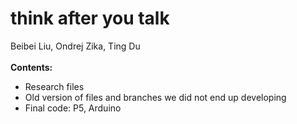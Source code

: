 # think after you talk
Beibei Liu, Ondrej Zika, Ting Du
<br>
<br>
<b>Contents:</b>
<ul>
    <li>Research files</li>
    <li>Old version of files and branches we did not end up developing</li>
    <li>Final code: P5, Arduino</li>
</ul>
